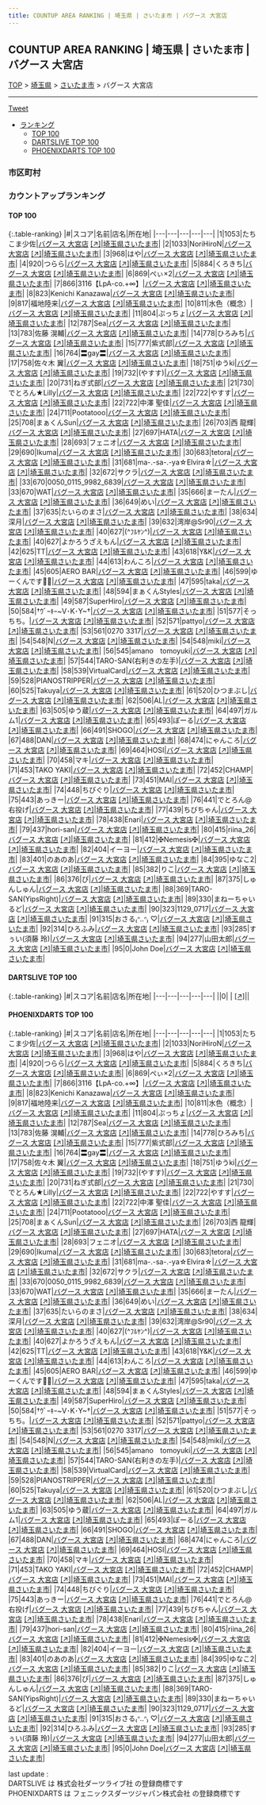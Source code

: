 ```yaml
---
title: COUNTUP AREA RANKING | 埼玉県 | さいたま市 | バグース 大宮店
---
```

## COUNTUP AREA RANKING | 埼玉県 | さいたま市 | バグース 大宮店

[TOP](/darts/rank/) > [埼玉県](/darts/rank/埼玉県/) > [さいたま市](/darts/rank/埼玉県/さいたま市/) > バグース 大宮店

___

<a href="https://twitter.com/share?ref_src=twsrc%5Etfw" data-text="COUNTUP AREA RANKING | 埼玉県さいたま市バグース 大宮店" class="twitter-share-button" data-hashtags="DARTSLIVE,PHOENIXDARTS,darts,ダーツ" data-show-count="false">Tweet</a>

* [ランキング](#カウントアップランキング)
    * [TOP 100](#top-100)
    * [DARTSLIVE TOP 100](#dartslive-top-100)
    * [PHOENIXDARTS TOP 100](#phoenixdarts-top-100)

### 市区町村

<ul>

</ul>

### カウントアップランキング

#### TOP 100



{:.table-ranking}
|#|スコア|名前|店名|所在地|
|---|---|---|---|---|
|1|1053|<span class="rank-name-pd">たちこま少佐</span>|<a href="/darts/rank/shops/7650.html">バグース 大宮店</a> <a href="https://vs.phoenixdarts.com/jp/shop/shopDetailInfo/s_7650?s_seq=7650">[↗]</a>|<a href="/darts/rank/埼玉県/さいたま市">埼玉県さいたま市</a>|
|2|1033|<span class="rank-name-pd">NoriHiroN</span>|<a href="/darts/rank/shops/7650.html">バグース 大宮店</a> <a href="https://vs.phoenixdarts.com/jp/shop/shopDetailInfo/s_7650?s_seq=7650">[↗]</a>|<a href="/darts/rank/埼玉県/さいたま市">埼玉県さいたま市</a>|
|3|968|<span class="rank-name-pd">はや</span>|<a href="/darts/rank/shops/7650.html">バグース 大宮店</a> <a href="https://vs.phoenixdarts.com/jp/shop/shopDetailInfo/s_7650?s_seq=7650">[↗]</a>|<a href="/darts/rank/埼玉県/さいたま市">埼玉県さいたま市</a>|
|4|920|<span class="rank-name-pd">つらら</span>|<a href="/darts/rank/shops/7650.html">バグース 大宮店</a> <a href="https://vs.phoenixdarts.com/jp/shop/shopDetailInfo/s_7650?s_seq=7650">[↗]</a>|<a href="/darts/rank/埼玉県/さいたま市">埼玉県さいたま市</a>|
|5|884|<span class="rank-name-pd">くろきち</span>|<a href="/darts/rank/shops/7650.html">バグース 大宮店</a> <a href="https://vs.phoenixdarts.com/jp/shop/shopDetailInfo/s_7650?s_seq=7650">[↗]</a>|<a href="/darts/rank/埼玉県/さいたま市">埼玉県さいたま市</a>|
|6|869|<span class="rank-name-pd">ぺぃ×2</span>|<a href="/darts/rank/shops/7650.html">バグース 大宮店</a> <a href="https://vs.phoenixdarts.com/jp/shop/shopDetailInfo/s_7650?s_seq=7650">[↗]</a>|<a href="/darts/rank/埼玉県/さいたま市">埼玉県さいたま市</a>|
|7|866|<span class="rank-name-pd">3116【LpA-co.+∞】</span>|<a href="/darts/rank/shops/7650.html">バグース 大宮店</a> <a href="https://vs.phoenixdarts.com/jp/shop/shopDetailInfo/s_7650?s_seq=7650">[↗]</a>|<a href="/darts/rank/埼玉県/さいたま市">埼玉県さいたま市</a>|
|8|823|<span class="rank-name-pd">Kenichi Kanazawa</span>|<a href="/darts/rank/shops/7650.html">バグース 大宮店</a> <a href="https://vs.phoenixdarts.com/jp/shop/shopDetailInfo/s_7650?s_seq=7650">[↗]</a>|<a href="/darts/rank/埼玉県/さいたま市">埼玉県さいたま市</a>|
|9|817|<span class="rank-name-pd">福地陸来</span>|<a href="/darts/rank/shops/7650.html">バグース 大宮店</a> <a href="https://vs.phoenixdarts.com/jp/shop/shopDetailInfo/s_7650?s_seq=7650">[↗]</a>|<a href="/darts/rank/埼玉県/さいたま市">埼玉県さいたま市</a>|
|10|811|<span class="rank-name-pd">水色（概念）</span>|<a href="/darts/rank/shops/7650.html">バグース 大宮店</a> <a href="https://vs.phoenixdarts.com/jp/shop/shopDetailInfo/s_7650?s_seq=7650">[↗]</a>|<a href="/darts/rank/埼玉県/さいたま市">埼玉県さいたま市</a>|
|11|804|<span class="rank-name-pd">ぷっちょ</span>|<a href="/darts/rank/shops/7650.html">バグース 大宮店</a> <a href="https://vs.phoenixdarts.com/jp/shop/shopDetailInfo/s_7650?s_seq=7650">[↗]</a>|<a href="/darts/rank/埼玉県/さいたま市">埼玉県さいたま市</a>|
|12|787|<span class="rank-name-pd">Sea</span>|<a href="/darts/rank/shops/7650.html">バグース 大宮店</a> <a href="https://vs.phoenixdarts.com/jp/shop/shopDetailInfo/s_7650?s_seq=7650">[↗]</a>|<a href="/darts/rank/埼玉県/さいたま市">埼玉県さいたま市</a>|
|13|783|<span class="rank-name-pd"><span class="pro-icon-pd"></span>佐藤 滉輔</span>|<a href="/darts/rank/shops/7650.html">バグース 大宮店</a> <a href="https://vs.phoenixdarts.com/jp/shop/shopDetailInfo/s_7650?s_seq=7650">[↗]</a>|<a href="/darts/rank/埼玉県/さいたま市">埼玉県さいたま市</a>|
|14|778|<span class="rank-name-pd">ひろみち</span>|<a href="/darts/rank/shops/7650.html">バグース 大宮店</a> <a href="https://vs.phoenixdarts.com/jp/shop/shopDetailInfo/s_7650?s_seq=7650">[↗]</a>|<a href="/darts/rank/埼玉県/さいたま市">埼玉県さいたま市</a>|
|15|777|<span class="rank-name-pd">紫式部</span>|<a href="/darts/rank/shops/7650.html">バグース 大宮店</a> <a href="https://vs.phoenixdarts.com/jp/shop/shopDetailInfo/s_7650?s_seq=7650">[↗]</a>|<a href="/darts/rank/埼玉県/さいたま市">埼玉県さいたま市</a>|
|16|764|<span class="rank-name-pd">〓gay〓</span>|<a href="/darts/rank/shops/7650.html">バグース 大宮店</a> <a href="https://vs.phoenixdarts.com/jp/shop/shopDetailInfo/s_7650?s_seq=7650">[↗]</a>|<a href="/darts/rank/埼玉県/さいたま市">埼玉県さいたま市</a>|
|17|758|<span class="rank-name-pd"><span class="pro-icon-pd"></span>佐々木 翼</span>|<a href="/darts/rank/shops/7650.html">バグース 大宮店</a> <a href="https://vs.phoenixdarts.com/jp/shop/shopDetailInfo/s_7650?s_seq=7650">[↗]</a>|<a href="/darts/rank/埼玉県/さいたま市">埼玉県さいたま市</a>|
|18|751|<span class="rank-name-pd">ゆうki</span>|<a href="/darts/rank/shops/7650.html">バグース 大宮店</a> <a href="https://vs.phoenixdarts.com/jp/shop/shopDetailInfo/s_7650?s_seq=7650">[↗]</a>|<a href="/darts/rank/埼玉県/さいたま市">埼玉県さいたま市</a>|
|19|732|<span class="rank-name-pd">(やすす)</span>|<a href="/darts/rank/shops/7650.html">バグース 大宮店</a> <a href="https://vs.phoenixdarts.com/jp/shop/shopDetailInfo/s_7650?s_seq=7650">[↗]</a>|<a href="/darts/rank/埼玉県/さいたま市">埼玉県さいたま市</a>|
|20|731|<span class="rank-name-pd">ねぎ式部</span>|<a href="/darts/rank/shops/7650.html">バグース 大宮店</a> <a href="https://vs.phoenixdarts.com/jp/shop/shopDetailInfo/s_7650?s_seq=7650">[↗]</a>|<a href="/darts/rank/埼玉県/さいたま市">埼玉県さいたま市</a>|
|21|730|<span class="rank-name-pd">でとろん★Lilly</span>|<a href="/darts/rank/shops/7650.html">バグース 大宮店</a> <a href="https://vs.phoenixdarts.com/jp/shop/shopDetailInfo/s_7650?s_seq=7650">[↗]</a>|<a href="/darts/rank/埼玉県/さいたま市">埼玉県さいたま市</a>|
|22|722|<span class="rank-name-pd">やすす</span>|<a href="/darts/rank/shops/7650.html">バグース 大宮店</a> <a href="https://vs.phoenixdarts.com/jp/shop/shopDetailInfo/s_7650?s_seq=7650">[↗]</a>|<a href="/darts/rank/埼玉県/さいたま市">埼玉県さいたま市</a>|
|22|722|<span class="rank-name-pd"><span class="pro-icon-pd"></span>中澤 聖佳</span>|<a href="/darts/rank/shops/7650.html">バグース 大宮店</a> <a href="https://vs.phoenixdarts.com/jp/shop/shopDetailInfo/s_7650?s_seq=7650">[↗]</a>|<a href="/darts/rank/埼玉県/さいたま市">埼玉県さいたま市</a>|
|24|711|<span class="rank-name-pd">Pootatooo</span>|<a href="/darts/rank/shops/7650.html">バグース 大宮店</a> <a href="https://vs.phoenixdarts.com/jp/shop/shopDetailInfo/s_7650?s_seq=7650">[↗]</a>|<a href="/darts/rank/埼玉県/さいたま市">埼玉県さいたま市</a>|
|25|708|<span class="rank-name-pd">まぁくんSun</span>|<a href="/darts/rank/shops/7650.html">バグース 大宮店</a> <a href="https://vs.phoenixdarts.com/jp/shop/shopDetailInfo/s_7650?s_seq=7650">[↗]</a>|<a href="/darts/rank/埼玉県/さいたま市">埼玉県さいたま市</a>|
|26|703|<span class="rank-name-pd"><span class="pro-icon-pd"></span>西 龍輝</span>|<a href="/darts/rank/shops/7650.html">バグース 大宮店</a> <a href="https://vs.phoenixdarts.com/jp/shop/shopDetailInfo/s_7650?s_seq=7650">[↗]</a>|<a href="/darts/rank/埼玉県/さいたま市">埼玉県さいたま市</a>|
|27|697|<span class="rank-name-pd">HATA</span>|<a href="/darts/rank/shops/7650.html">バグース 大宮店</a> <a href="https://vs.phoenixdarts.com/jp/shop/shopDetailInfo/s_7650?s_seq=7650">[↗]</a>|<a href="/darts/rank/埼玉県/さいたま市">埼玉県さいたま市</a>|
|28|693|<span class="rank-name-pd">フェニオ</span>|<a href="/darts/rank/shops/7650.html">バグース 大宮店</a> <a href="https://vs.phoenixdarts.com/jp/shop/shopDetailInfo/s_7650?s_seq=7650">[↗]</a>|<a href="/darts/rank/埼玉県/さいたま市">埼玉県さいたま市</a>|
|29|690|<span class="rank-name-pd">Ikuma</span>|<a href="/darts/rank/shops/7650.html">バグース 大宮店</a> <a href="https://vs.phoenixdarts.com/jp/shop/shopDetailInfo/s_7650?s_seq=7650">[↗]</a>|<a href="/darts/rank/埼玉県/さいたま市">埼玉県さいたま市</a>|
|30|683|<span class="rank-name-pd">tetora</span>|<a href="/darts/rank/shops/7650.html">バグース 大宮店</a> <a href="https://vs.phoenixdarts.com/jp/shop/shopDetailInfo/s_7650?s_seq=7650">[↗]</a>|<a href="/darts/rank/埼玉県/さいたま市">埼玉県さいたま市</a>|
|31|681|<span class="rank-name-pd">ma-.-sa-.-ya☆Elvira☆</span>|<a href="/darts/rank/shops/7650.html">バグース 大宮店</a> <a href="https://vs.phoenixdarts.com/jp/shop/shopDetailInfo/s_7650?s_seq=7650">[↗]</a>|<a href="/darts/rank/埼玉県/さいたま市">埼玉県さいたま市</a>|
|32|672|<span class="rank-name-pd">サクラ</span>|<a href="/darts/rank/shops/7650.html">バグース 大宮店</a> <a href="https://vs.phoenixdarts.com/jp/shop/shopDetailInfo/s_7650?s_seq=7650">[↗]</a>|<a href="/darts/rank/埼玉県/さいたま市">埼玉県さいたま市</a>|
|33|670|<span class="rank-name-pd">0050_0115_9982_6839</span>|<a href="/darts/rank/shops/7650.html">バグース 大宮店</a> <a href="https://vs.phoenixdarts.com/jp/shop/shopDetailInfo/s_7650?s_seq=7650">[↗]</a>|<a href="/darts/rank/埼玉県/さいたま市">埼玉県さいたま市</a>|
|33|670|<span class="rank-name-pd">WAT</span>|<a href="/darts/rank/shops/7650.html">バグース 大宮店</a> <a href="https://vs.phoenixdarts.com/jp/shop/shopDetailInfo/s_7650?s_seq=7650">[↗]</a>|<a href="/darts/rank/埼玉県/さいたま市">埼玉県さいたま市</a>|
|35|666|<span class="rank-name-pd">まーたん</span>|<a href="/darts/rank/shops/7650.html">バグース 大宮店</a> <a href="https://vs.phoenixdarts.com/jp/shop/shopDetailInfo/s_7650?s_seq=7650">[↗]</a>|<a href="/darts/rank/埼玉県/さいたま市">埼玉県さいたま市</a>|
|36|649|<span class="rank-name-pd">めい</span>|<a href="/darts/rank/shops/7650.html">バグース 大宮店</a> <a href="https://vs.phoenixdarts.com/jp/shop/shopDetailInfo/s_7650?s_seq=7650">[↗]</a>|<a href="/darts/rank/埼玉県/さいたま市">埼玉県さいたま市</a>|
|37|635|<span class="rank-name-pd">たいらのまさ</span>|<a href="/darts/rank/shops/7650.html">バグース 大宮店</a> <a href="https://vs.phoenixdarts.com/jp/shop/shopDetailInfo/s_7650?s_seq=7650">[↗]</a>|<a href="/darts/rank/埼玉県/さいたま市">埼玉県さいたま市</a>|
|38|634|<span class="rank-name-pd">深月</span>|<a href="/darts/rank/shops/7650.html">バグース 大宮店</a> <a href="https://vs.phoenixdarts.com/jp/shop/shopDetailInfo/s_7650?s_seq=7650">[↗]</a>|<a href="/darts/rank/埼玉県/さいたま市">埼玉県さいたま市</a>|
|39|632|<span class="rank-name-pd">湾岸@Sr90</span>|<a href="/darts/rank/shops/7650.html">バグース 大宮店</a> <a href="https://vs.phoenixdarts.com/jp/shop/shopDetailInfo/s_7650?s_seq=7650">[↗]</a>|<a href="/darts/rank/埼玉県/さいたま市">埼玉県さいたま市</a>|
|40|627|<span class="rank-name-pd">(^ﾌﾙﾔﾝ^)</span>|<a href="/darts/rank/shops/7650.html">バグース 大宮店</a> <a href="https://vs.phoenixdarts.com/jp/shop/shopDetailInfo/s_7650?s_seq=7650">[↗]</a>|<a href="/darts/rank/埼玉県/さいたま市">埼玉県さいたま市</a>|
|40|627|<span class="rank-name-pd">よかろうざえもん</span>|<a href="/darts/rank/shops/7650.html">バグース 大宮店</a> <a href="https://vs.phoenixdarts.com/jp/shop/shopDetailInfo/s_7650?s_seq=7650">[↗]</a>|<a href="/darts/rank/埼玉県/さいたま市">埼玉県さいたま市</a>|
|42|625|<span class="rank-name-pd">TT</span>|<a href="/darts/rank/shops/7650.html">バグース 大宮店</a> <a href="https://vs.phoenixdarts.com/jp/shop/shopDetailInfo/s_7650?s_seq=7650">[↗]</a>|<a href="/darts/rank/埼玉県/さいたま市">埼玉県さいたま市</a>|
|43|618|<span class="rank-name-pd">Y&amp;K</span>|<a href="/darts/rank/shops/7650.html">バグース 大宮店</a> <a href="https://vs.phoenixdarts.com/jp/shop/shopDetailInfo/s_7650?s_seq=7650">[↗]</a>|<a href="/darts/rank/埼玉県/さいたま市">埼玉県さいたま市</a>|
|44|613|<span class="rank-name-pd">わんころ</span>|<a href="/darts/rank/shops/7650.html">バグース 大宮店</a> <a href="https://vs.phoenixdarts.com/jp/shop/shopDetailInfo/s_7650?s_seq=7650">[↗]</a>|<a href="/darts/rank/埼玉県/さいたま市">埼玉県さいたま市</a>|
|45|605|<span class="rank-name-pd">AERO BAR</span>|<a href="/darts/rank/shops/7650.html">バグース 大宮店</a> <a href="https://vs.phoenixdarts.com/jp/shop/shopDetailInfo/s_7650?s_seq=7650">[↗]</a>|<a href="/darts/rank/埼玉県/さいたま市">埼玉県さいたま市</a>|
|46|599|<span class="rank-name-pd">ゆーくんです🔰🎯</span>|<a href="/darts/rank/shops/7650.html">バグース 大宮店</a> <a href="https://vs.phoenixdarts.com/jp/shop/shopDetailInfo/s_7650?s_seq=7650">[↗]</a>|<a href="/darts/rank/埼玉県/さいたま市">埼玉県さいたま市</a>|
|47|595|<span class="rank-name-pd">taka</span>|<a href="/darts/rank/shops/7650.html">バグース 大宮店</a> <a href="https://vs.phoenixdarts.com/jp/shop/shopDetailInfo/s_7650?s_seq=7650">[↗]</a>|<a href="/darts/rank/埼玉県/さいたま市">埼玉県さいたま市</a>|
|48|594|<span class="rank-name-pd">まぁくんStyles</span>|<a href="/darts/rank/shops/7650.html">バグース 大宮店</a> <a href="https://vs.phoenixdarts.com/jp/shop/shopDetailInfo/s_7650?s_seq=7650">[↗]</a>|<a href="/darts/rank/埼玉県/さいたま市">埼玉県さいたま市</a>|
|49|587|<span class="rank-name-pd">SuperHiro</span>|<a href="/darts/rank/shops/7650.html">バグース 大宮店</a> <a href="https://vs.phoenixdarts.com/jp/shop/shopDetailInfo/s_7650?s_seq=7650">[↗]</a>|<a href="/darts/rank/埼玉県/さいたま市">埼玉県さいたま市</a>|
|50|584|<span class="rank-name-pd">†ｳﾞｰｷｰ~V･K･Y~†</span>|<a href="/darts/rank/shops/7650.html">バグース 大宮店</a> <a href="https://vs.phoenixdarts.com/jp/shop/shopDetailInfo/s_7650?s_seq=7650">[↗]</a>|<a href="/darts/rank/埼玉県/さいたま市">埼玉県さいたま市</a>|
|51|577|<span class="rank-name-pd">そっちち。</span>|<a href="/darts/rank/shops/7650.html">バグース 大宮店</a> <a href="https://vs.phoenixdarts.com/jp/shop/shopDetailInfo/s_7650?s_seq=7650">[↗]</a>|<a href="/darts/rank/埼玉県/さいたま市">埼玉県さいたま市</a>|
|52|571|<span class="rank-name-pd">pattyo</span>|<a href="/darts/rank/shops/7650.html">バグース 大宮店</a> <a href="https://vs.phoenixdarts.com/jp/shop/shopDetailInfo/s_7650?s_seq=7650">[↗]</a>|<a href="/darts/rank/埼玉県/さいたま市">埼玉県さいたま市</a>|
|53|561|<span class="rank-name-pd">0270 3317</span>|<a href="/darts/rank/shops/7650.html">バグース 大宮店</a> <a href="https://vs.phoenixdarts.com/jp/shop/shopDetailInfo/s_7650?s_seq=7650">[↗]</a>|<a href="/darts/rank/埼玉県/さいたま市">埼玉県さいたま市</a>|
|54|548|<span class="rank-name-pd">N</span>|<a href="/darts/rank/shops/7650.html">バグース 大宮店</a> <a href="https://vs.phoenixdarts.com/jp/shop/shopDetailInfo/s_7650?s_seq=7650">[↗]</a>|<a href="/darts/rank/埼玉県/さいたま市">埼玉県さいたま市</a>|
|54|548|<span class="rank-name-pd">miki</span>|<a href="/darts/rank/shops/7650.html">バグース 大宮店</a> <a href="https://vs.phoenixdarts.com/jp/shop/shopDetailInfo/s_7650?s_seq=7650">[↗]</a>|<a href="/darts/rank/埼玉県/さいたま市">埼玉県さいたま市</a>|
|56|545|<span class="rank-name-pd">amano　tomoyuki</span>|<a href="/darts/rank/shops/7650.html">バグース 大宮店</a> <a href="https://vs.phoenixdarts.com/jp/shop/shopDetailInfo/s_7650?s_seq=7650">[↗]</a>|<a href="/darts/rank/埼玉県/さいたま市">埼玉県さいたま市</a>|
|57|544|<span class="rank-name-pd">TARO-SAN(右利きの左手)</span>|<a href="/darts/rank/shops/7650.html">バグース 大宮店</a> <a href="https://vs.phoenixdarts.com/jp/shop/shopDetailInfo/s_7650?s_seq=7650">[↗]</a>|<a href="/darts/rank/埼玉県/さいたま市">埼玉県さいたま市</a>|
|58|539|<span class="rank-name-pd">VirtualCard</span>|<a href="/darts/rank/shops/7650.html">バグース 大宮店</a> <a href="https://vs.phoenixdarts.com/jp/shop/shopDetailInfo/s_7650?s_seq=7650">[↗]</a>|<a href="/darts/rank/埼玉県/さいたま市">埼玉県さいたま市</a>|
|59|528|<span class="rank-name-pd">PIANOSTRIPPER</span>|<a href="/darts/rank/shops/7650.html">バグース 大宮店</a> <a href="https://vs.phoenixdarts.com/jp/shop/shopDetailInfo/s_7650?s_seq=7650">[↗]</a>|<a href="/darts/rank/埼玉県/さいたま市">埼玉県さいたま市</a>|
|60|525|<span class="rank-name-pd">Takuya</span>|<a href="/darts/rank/shops/7650.html">バグース 大宮店</a> <a href="https://vs.phoenixdarts.com/jp/shop/shopDetailInfo/s_7650?s_seq=7650">[↗]</a>|<a href="/darts/rank/埼玉県/さいたま市">埼玉県さいたま市</a>|
|61|520|<span class="rank-name-pd">ひつまぶし</span>|<a href="/darts/rank/shops/7650.html">バグース 大宮店</a> <a href="https://vs.phoenixdarts.com/jp/shop/shopDetailInfo/s_7650?s_seq=7650">[↗]</a>|<a href="/darts/rank/埼玉県/さいたま市">埼玉県さいたま市</a>|
|62|506|<span class="rank-name-pd">AL</span>|<a href="/darts/rank/shops/7650.html">バグース 大宮店</a> <a href="https://vs.phoenixdarts.com/jp/shop/shopDetailInfo/s_7650?s_seq=7650">[↗]</a>|<a href="/darts/rank/埼玉県/さいたま市">埼玉県さいたま市</a>|
|63|505|<span class="rank-name-pd">ゆう蔵</span>|<a href="/darts/rank/shops/7650.html">バグース 大宮店</a> <a href="https://vs.phoenixdarts.com/jp/shop/shopDetailInfo/s_7650?s_seq=7650">[↗]</a>|<a href="/darts/rank/埼玉県/さいたま市">埼玉県さいたま市</a>|
|64|497|<span class="rank-name-pd">ガルム1</span>|<a href="/darts/rank/shops/7650.html">バグース 大宮店</a> <a href="https://vs.phoenixdarts.com/jp/shop/shopDetailInfo/s_7650?s_seq=7650">[↗]</a>|<a href="/darts/rank/埼玉県/さいたま市">埼玉県さいたま市</a>|
|65|493|<span class="rank-name-pd">ぽーる</span>|<a href="/darts/rank/shops/7650.html">バグース 大宮店</a> <a href="https://vs.phoenixdarts.com/jp/shop/shopDetailInfo/s_7650?s_seq=7650">[↗]</a>|<a href="/darts/rank/埼玉県/さいたま市">埼玉県さいたま市</a>|
|66|491|<span class="rank-name-pd">SHOGO</span>|<a href="/darts/rank/shops/7650.html">バグース 大宮店</a> <a href="https://vs.phoenixdarts.com/jp/shop/shopDetailInfo/s_7650?s_seq=7650">[↗]</a>|<a href="/darts/rank/埼玉県/さいたま市">埼玉県さいたま市</a>|
|67|488|<span class="rank-name-pd">DAN</span>|<a href="/darts/rank/shops/7650.html">バグース 大宮店</a> <a href="https://vs.phoenixdarts.com/jp/shop/shopDetailInfo/s_7650?s_seq=7650">[↗]</a>|<a href="/darts/rank/埼玉県/さいたま市">埼玉県さいたま市</a>|
|68|474|<span class="rank-name-pd">にゃんころ</span>|<a href="/darts/rank/shops/7650.html">バグース 大宮店</a> <a href="https://vs.phoenixdarts.com/jp/shop/shopDetailInfo/s_7650?s_seq=7650">[↗]</a>|<a href="/darts/rank/埼玉県/さいたま市">埼玉県さいたま市</a>|
|69|464|<span class="rank-name-pd">HOSI</span>|<a href="/darts/rank/shops/7650.html">バグース 大宮店</a> <a href="https://vs.phoenixdarts.com/jp/shop/shopDetailInfo/s_7650?s_seq=7650">[↗]</a>|<a href="/darts/rank/埼玉県/さいたま市">埼玉県さいたま市</a>|
|70|458|<span class="rank-name-pd">マキ</span>|<a href="/darts/rank/shops/7650.html">バグース 大宮店</a> <a href="https://vs.phoenixdarts.com/jp/shop/shopDetailInfo/s_7650?s_seq=7650">[↗]</a>|<a href="/darts/rank/埼玉県/さいたま市">埼玉県さいたま市</a>|
|71|453|<span class="rank-name-pd">TAKO YAKI</span>|<a href="/darts/rank/shops/7650.html">バグース 大宮店</a> <a href="https://vs.phoenixdarts.com/jp/shop/shopDetailInfo/s_7650?s_seq=7650">[↗]</a>|<a href="/darts/rank/埼玉県/さいたま市">埼玉県さいたま市</a>|
|72|452|<span class="rank-name-pd">CHAMP</span>|<a href="/darts/rank/shops/7650.html">バグース 大宮店</a> <a href="https://vs.phoenixdarts.com/jp/shop/shopDetailInfo/s_7650?s_seq=7650">[↗]</a>|<a href="/darts/rank/埼玉県/さいたま市">埼玉県さいたま市</a>|
|73|451|<span class="rank-name-pd">MAI</span>|<a href="/darts/rank/shops/7650.html">バグース 大宮店</a> <a href="https://vs.phoenixdarts.com/jp/shop/shopDetailInfo/s_7650?s_seq=7650">[↗]</a>|<a href="/darts/rank/埼玉県/さいたま市">埼玉県さいたま市</a>|
|74|448|<span class="rank-name-pd">ちびぐり</span>|<a href="/darts/rank/shops/7650.html">バグース 大宮店</a> <a href="https://vs.phoenixdarts.com/jp/shop/shopDetailInfo/s_7650?s_seq=7650">[↗]</a>|<a href="/darts/rank/埼玉県/さいたま市">埼玉県さいたま市</a>|
|75|443|<span class="rank-name-pd">あっきー</span>|<a href="/darts/rank/shops/7650.html">バグース 大宮店</a> <a href="https://vs.phoenixdarts.com/jp/shop/shopDetailInfo/s_7650?s_seq=7650">[↗]</a>|<a href="/darts/rank/埼玉県/さいたま市">埼玉県さいたま市</a>|
|76|441|<span class="rank-name-pd">でとろん@右投げ</span>|<a href="/darts/rank/shops/7650.html">バグース 大宮店</a> <a href="https://vs.phoenixdarts.com/jp/shop/shopDetailInfo/s_7650?s_seq=7650">[↗]</a>|<a href="/darts/rank/埼玉県/さいたま市">埼玉県さいたま市</a>|
|77|439|<span class="rank-name-pd">ちびちゃん</span>|<a href="/darts/rank/shops/7650.html">バグース 大宮店</a> <a href="https://vs.phoenixdarts.com/jp/shop/shopDetailInfo/s_7650?s_seq=7650">[↗]</a>|<a href="/darts/rank/埼玉県/さいたま市">埼玉県さいたま市</a>|
|78|438|<span class="rank-name-pd">Enari</span>|<a href="/darts/rank/shops/7650.html">バグース 大宮店</a> <a href="https://vs.phoenixdarts.com/jp/shop/shopDetailInfo/s_7650?s_seq=7650">[↗]</a>|<a href="/darts/rank/埼玉県/さいたま市">埼玉県さいたま市</a>|
|79|437|<span class="rank-name-pd">hori-san</span>|<a href="/darts/rank/shops/7650.html">バグース 大宮店</a> <a href="https://vs.phoenixdarts.com/jp/shop/shopDetailInfo/s_7650?s_seq=7650">[↗]</a>|<a href="/darts/rank/埼玉県/さいたま市">埼玉県さいたま市</a>|
|80|415|<span class="rank-name-pd">riina_26</span>|<a href="/darts/rank/shops/7650.html">バグース 大宮店</a> <a href="https://vs.phoenixdarts.com/jp/shop/shopDetailInfo/s_7650?s_seq=7650">[↗]</a>|<a href="/darts/rank/埼玉県/さいたま市">埼玉県さいたま市</a>|
|81|412|<span class="rank-name-pd">✠Nemesis✠</span>|<a href="/darts/rank/shops/7650.html">バグース 大宮店</a> <a href="https://vs.phoenixdarts.com/jp/shop/shopDetailInfo/s_7650?s_seq=7650">[↗]</a>|<a href="/darts/rank/埼玉県/さいたま市">埼玉県さいたま市</a>|
|82|404|<span class="rank-name-pd">イーヨー</span>|<a href="/darts/rank/shops/7650.html">バグース 大宮店</a> <a href="https://vs.phoenixdarts.com/jp/shop/shopDetailInfo/s_7650?s_seq=7650">[↗]</a>|<a href="/darts/rank/埼玉県/さいたま市">埼玉県さいたま市</a>|
|83|401|<span class="rank-name-pd">のあのあ</span>|<a href="/darts/rank/shops/7650.html">バグース 大宮店</a> <a href="https://vs.phoenixdarts.com/jp/shop/shopDetailInfo/s_7650?s_seq=7650">[↗]</a>|<a href="/darts/rank/埼玉県/さいたま市">埼玉県さいたま市</a>|
|84|395|<span class="rank-name-pd">ゆなこ2</span>|<a href="/darts/rank/shops/7650.html">バグース 大宮店</a> <a href="https://vs.phoenixdarts.com/jp/shop/shopDetailInfo/s_7650?s_seq=7650">[↗]</a>|<a href="/darts/rank/埼玉県/さいたま市">埼玉県さいたま市</a>|
|85|382|<span class="rank-name-pd">りこ</span>|<a href="/darts/rank/shops/7650.html">バグース 大宮店</a> <a href="https://vs.phoenixdarts.com/jp/shop/shopDetailInfo/s_7650?s_seq=7650">[↗]</a>|<a href="/darts/rank/埼玉県/さいたま市">埼玉県さいたま市</a>|
|86|376|<span class="rank-name-pd">ぴ</span>|<a href="/darts/rank/shops/7650.html">バグース 大宮店</a> <a href="https://vs.phoenixdarts.com/jp/shop/shopDetailInfo/s_7650?s_seq=7650">[↗]</a>|<a href="/darts/rank/埼玉県/さいたま市">埼玉県さいたま市</a>|
|87|375|<span class="rank-name-pd">しゅんしゅん</span>|<a href="/darts/rank/shops/7650.html">バグース 大宮店</a> <a href="https://vs.phoenixdarts.com/jp/shop/shopDetailInfo/s_7650?s_seq=7650">[↗]</a>|<a href="/darts/rank/埼玉県/さいたま市">埼玉県さいたま市</a>|
|88|369|<span class="rank-name-pd">TARO-SAN(YipsRight)</span>|<a href="/darts/rank/shops/7650.html">バグース 大宮店</a> <a href="https://vs.phoenixdarts.com/jp/shop/shopDetailInfo/s_7650?s_seq=7650">[↗]</a>|<a href="/darts/rank/埼玉県/さいたま市">埼玉県さいたま市</a>|
|89|330|<span class="rank-name-pd">まねーちゃいるど</span>|<a href="/darts/rank/shops/7650.html">バグース 大宮店</a> <a href="https://vs.phoenixdarts.com/jp/shop/shopDetailInfo/s_7650?s_seq=7650">[↗]</a>|<a href="/darts/rank/埼玉県/さいたま市">埼玉県さいたま市</a>|
|90|323|<span class="rank-name-pd">1129_0717</span>|<a href="/darts/rank/shops/7650.html">バグース 大宮店</a> <a href="https://vs.phoenixdarts.com/jp/shop/shopDetailInfo/s_7650?s_seq=7650">[↗]</a>|<a href="/darts/rank/埼玉県/さいたま市">埼玉県さいたま市</a>|
|91|315|<span class="rank-name-pd">おさる₍ᐢ‥ᐢ₎ ♡</span>|<a href="/darts/rank/shops/7650.html">バグース 大宮店</a> <a href="https://vs.phoenixdarts.com/jp/shop/shopDetailInfo/s_7650?s_seq=7650">[↗]</a>|<a href="/darts/rank/埼玉県/さいたま市">埼玉県さいたま市</a>|
|92|314|<span class="rank-name-pd">ひろふみ</span>|<a href="/darts/rank/shops/7650.html">バグース 大宮店</a> <a href="https://vs.phoenixdarts.com/jp/shop/shopDetailInfo/s_7650?s_seq=7650">[↗]</a>|<a href="/darts/rank/埼玉県/さいたま市">埼玉県さいたま市</a>|
|93|285|<span class="rank-name-pd">すぅい(須藤 玲)</span>|<a href="/darts/rank/shops/7650.html">バグース 大宮店</a> <a href="https://vs.phoenixdarts.com/jp/shop/shopDetailInfo/s_7650?s_seq=7650">[↗]</a>|<a href="/darts/rank/埼玉県/さいたま市">埼玉県さいたま市</a>|
|94|277|<span class="rank-name-pd">山田太郎</span>|<a href="/darts/rank/shops/7650.html">バグース 大宮店</a> <a href="https://vs.phoenixdarts.com/jp/shop/shopDetailInfo/s_7650?s_seq=7650">[↗]</a>|<a href="/darts/rank/埼玉県/さいたま市">埼玉県さいたま市</a>|
|95|0|<span class="rank-name-pd">John Doe</span>|<a href="/darts/rank/shops/7650.html">バグース 大宮店</a> <a href="https://vs.phoenixdarts.com/jp/shop/shopDetailInfo/s_7650?s_seq=7650">[↗]</a>|<a href="/darts/rank/埼玉県/さいたま市">埼玉県さいたま市</a>|


#### DARTSLIVE TOP 100



{:.table-ranking}
|#|スコア|名前|店名|所在地|
|---|---|---|---|---|
||0|<span class="rank-name-dl"> </span>|<a href="/darts/rank/shops/.html"></a> <a href="">[↗]</a>|<a href="/darts/rank//"></a>|


#### PHOENIXDARTS TOP 100



{:.table-ranking}
|#|スコア|名前|店名|所在地|
|---|---|---|---|---|
|1|1053|<span class="rank-name-pd">たちこま少佐</span>|<a href="/darts/rank/shops/7650.html">バグース 大宮店</a> <a href="https://vs.phoenixdarts.com/jp/shop/shopDetailInfo/s_7650?s_seq=7650">[↗]</a>|<a href="/darts/rank/埼玉県/さいたま市">埼玉県さいたま市</a>|
|2|1033|<span class="rank-name-pd">NoriHiroN</span>|<a href="/darts/rank/shops/7650.html">バグース 大宮店</a> <a href="https://vs.phoenixdarts.com/jp/shop/shopDetailInfo/s_7650?s_seq=7650">[↗]</a>|<a href="/darts/rank/埼玉県/さいたま市">埼玉県さいたま市</a>|
|3|968|<span class="rank-name-pd">はや</span>|<a href="/darts/rank/shops/7650.html">バグース 大宮店</a> <a href="https://vs.phoenixdarts.com/jp/shop/shopDetailInfo/s_7650?s_seq=7650">[↗]</a>|<a href="/darts/rank/埼玉県/さいたま市">埼玉県さいたま市</a>|
|4|920|<span class="rank-name-pd">つらら</span>|<a href="/darts/rank/shops/7650.html">バグース 大宮店</a> <a href="https://vs.phoenixdarts.com/jp/shop/shopDetailInfo/s_7650?s_seq=7650">[↗]</a>|<a href="/darts/rank/埼玉県/さいたま市">埼玉県さいたま市</a>|
|5|884|<span class="rank-name-pd">くろきち</span>|<a href="/darts/rank/shops/7650.html">バグース 大宮店</a> <a href="https://vs.phoenixdarts.com/jp/shop/shopDetailInfo/s_7650?s_seq=7650">[↗]</a>|<a href="/darts/rank/埼玉県/さいたま市">埼玉県さいたま市</a>|
|6|869|<span class="rank-name-pd">ぺぃ×2</span>|<a href="/darts/rank/shops/7650.html">バグース 大宮店</a> <a href="https://vs.phoenixdarts.com/jp/shop/shopDetailInfo/s_7650?s_seq=7650">[↗]</a>|<a href="/darts/rank/埼玉県/さいたま市">埼玉県さいたま市</a>|
|7|866|<span class="rank-name-pd">3116【LpA-co.+∞】</span>|<a href="/darts/rank/shops/7650.html">バグース 大宮店</a> <a href="https://vs.phoenixdarts.com/jp/shop/shopDetailInfo/s_7650?s_seq=7650">[↗]</a>|<a href="/darts/rank/埼玉県/さいたま市">埼玉県さいたま市</a>|
|8|823|<span class="rank-name-pd">Kenichi Kanazawa</span>|<a href="/darts/rank/shops/7650.html">バグース 大宮店</a> <a href="https://vs.phoenixdarts.com/jp/shop/shopDetailInfo/s_7650?s_seq=7650">[↗]</a>|<a href="/darts/rank/埼玉県/さいたま市">埼玉県さいたま市</a>|
|9|817|<span class="rank-name-pd">福地陸来</span>|<a href="/darts/rank/shops/7650.html">バグース 大宮店</a> <a href="https://vs.phoenixdarts.com/jp/shop/shopDetailInfo/s_7650?s_seq=7650">[↗]</a>|<a href="/darts/rank/埼玉県/さいたま市">埼玉県さいたま市</a>|
|10|811|<span class="rank-name-pd">水色（概念）</span>|<a href="/darts/rank/shops/7650.html">バグース 大宮店</a> <a href="https://vs.phoenixdarts.com/jp/shop/shopDetailInfo/s_7650?s_seq=7650">[↗]</a>|<a href="/darts/rank/埼玉県/さいたま市">埼玉県さいたま市</a>|
|11|804|<span class="rank-name-pd">ぷっちょ</span>|<a href="/darts/rank/shops/7650.html">バグース 大宮店</a> <a href="https://vs.phoenixdarts.com/jp/shop/shopDetailInfo/s_7650?s_seq=7650">[↗]</a>|<a href="/darts/rank/埼玉県/さいたま市">埼玉県さいたま市</a>|
|12|787|<span class="rank-name-pd">Sea</span>|<a href="/darts/rank/shops/7650.html">バグース 大宮店</a> <a href="https://vs.phoenixdarts.com/jp/shop/shopDetailInfo/s_7650?s_seq=7650">[↗]</a>|<a href="/darts/rank/埼玉県/さいたま市">埼玉県さいたま市</a>|
|13|783|<span class="rank-name-pd"><span class="pro-icon-pd"></span>佐藤 滉輔</span>|<a href="/darts/rank/shops/7650.html">バグース 大宮店</a> <a href="https://vs.phoenixdarts.com/jp/shop/shopDetailInfo/s_7650?s_seq=7650">[↗]</a>|<a href="/darts/rank/埼玉県/さいたま市">埼玉県さいたま市</a>|
|14|778|<span class="rank-name-pd">ひろみち</span>|<a href="/darts/rank/shops/7650.html">バグース 大宮店</a> <a href="https://vs.phoenixdarts.com/jp/shop/shopDetailInfo/s_7650?s_seq=7650">[↗]</a>|<a href="/darts/rank/埼玉県/さいたま市">埼玉県さいたま市</a>|
|15|777|<span class="rank-name-pd">紫式部</span>|<a href="/darts/rank/shops/7650.html">バグース 大宮店</a> <a href="https://vs.phoenixdarts.com/jp/shop/shopDetailInfo/s_7650?s_seq=7650">[↗]</a>|<a href="/darts/rank/埼玉県/さいたま市">埼玉県さいたま市</a>|
|16|764|<span class="rank-name-pd">〓gay〓</span>|<a href="/darts/rank/shops/7650.html">バグース 大宮店</a> <a href="https://vs.phoenixdarts.com/jp/shop/shopDetailInfo/s_7650?s_seq=7650">[↗]</a>|<a href="/darts/rank/埼玉県/さいたま市">埼玉県さいたま市</a>|
|17|758|<span class="rank-name-pd"><span class="pro-icon-pd"></span>佐々木 翼</span>|<a href="/darts/rank/shops/7650.html">バグース 大宮店</a> <a href="https://vs.phoenixdarts.com/jp/shop/shopDetailInfo/s_7650?s_seq=7650">[↗]</a>|<a href="/darts/rank/埼玉県/さいたま市">埼玉県さいたま市</a>|
|18|751|<span class="rank-name-pd">ゆうki</span>|<a href="/darts/rank/shops/7650.html">バグース 大宮店</a> <a href="https://vs.phoenixdarts.com/jp/shop/shopDetailInfo/s_7650?s_seq=7650">[↗]</a>|<a href="/darts/rank/埼玉県/さいたま市">埼玉県さいたま市</a>|
|19|732|<span class="rank-name-pd">(やすす)</span>|<a href="/darts/rank/shops/7650.html">バグース 大宮店</a> <a href="https://vs.phoenixdarts.com/jp/shop/shopDetailInfo/s_7650?s_seq=7650">[↗]</a>|<a href="/darts/rank/埼玉県/さいたま市">埼玉県さいたま市</a>|
|20|731|<span class="rank-name-pd">ねぎ式部</span>|<a href="/darts/rank/shops/7650.html">バグース 大宮店</a> <a href="https://vs.phoenixdarts.com/jp/shop/shopDetailInfo/s_7650?s_seq=7650">[↗]</a>|<a href="/darts/rank/埼玉県/さいたま市">埼玉県さいたま市</a>|
|21|730|<span class="rank-name-pd">でとろん★Lilly</span>|<a href="/darts/rank/shops/7650.html">バグース 大宮店</a> <a href="https://vs.phoenixdarts.com/jp/shop/shopDetailInfo/s_7650?s_seq=7650">[↗]</a>|<a href="/darts/rank/埼玉県/さいたま市">埼玉県さいたま市</a>|
|22|722|<span class="rank-name-pd">やすす</span>|<a href="/darts/rank/shops/7650.html">バグース 大宮店</a> <a href="https://vs.phoenixdarts.com/jp/shop/shopDetailInfo/s_7650?s_seq=7650">[↗]</a>|<a href="/darts/rank/埼玉県/さいたま市">埼玉県さいたま市</a>|
|22|722|<span class="rank-name-pd"><span class="pro-icon-pd"></span>中澤 聖佳</span>|<a href="/darts/rank/shops/7650.html">バグース 大宮店</a> <a href="https://vs.phoenixdarts.com/jp/shop/shopDetailInfo/s_7650?s_seq=7650">[↗]</a>|<a href="/darts/rank/埼玉県/さいたま市">埼玉県さいたま市</a>|
|24|711|<span class="rank-name-pd">Pootatooo</span>|<a href="/darts/rank/shops/7650.html">バグース 大宮店</a> <a href="https://vs.phoenixdarts.com/jp/shop/shopDetailInfo/s_7650?s_seq=7650">[↗]</a>|<a href="/darts/rank/埼玉県/さいたま市">埼玉県さいたま市</a>|
|25|708|<span class="rank-name-pd">まぁくんSun</span>|<a href="/darts/rank/shops/7650.html">バグース 大宮店</a> <a href="https://vs.phoenixdarts.com/jp/shop/shopDetailInfo/s_7650?s_seq=7650">[↗]</a>|<a href="/darts/rank/埼玉県/さいたま市">埼玉県さいたま市</a>|
|26|703|<span class="rank-name-pd"><span class="pro-icon-pd"></span>西 龍輝</span>|<a href="/darts/rank/shops/7650.html">バグース 大宮店</a> <a href="https://vs.phoenixdarts.com/jp/shop/shopDetailInfo/s_7650?s_seq=7650">[↗]</a>|<a href="/darts/rank/埼玉県/さいたま市">埼玉県さいたま市</a>|
|27|697|<span class="rank-name-pd">HATA</span>|<a href="/darts/rank/shops/7650.html">バグース 大宮店</a> <a href="https://vs.phoenixdarts.com/jp/shop/shopDetailInfo/s_7650?s_seq=7650">[↗]</a>|<a href="/darts/rank/埼玉県/さいたま市">埼玉県さいたま市</a>|
|28|693|<span class="rank-name-pd">フェニオ</span>|<a href="/darts/rank/shops/7650.html">バグース 大宮店</a> <a href="https://vs.phoenixdarts.com/jp/shop/shopDetailInfo/s_7650?s_seq=7650">[↗]</a>|<a href="/darts/rank/埼玉県/さいたま市">埼玉県さいたま市</a>|
|29|690|<span class="rank-name-pd">Ikuma</span>|<a href="/darts/rank/shops/7650.html">バグース 大宮店</a> <a href="https://vs.phoenixdarts.com/jp/shop/shopDetailInfo/s_7650?s_seq=7650">[↗]</a>|<a href="/darts/rank/埼玉県/さいたま市">埼玉県さいたま市</a>|
|30|683|<span class="rank-name-pd">tetora</span>|<a href="/darts/rank/shops/7650.html">バグース 大宮店</a> <a href="https://vs.phoenixdarts.com/jp/shop/shopDetailInfo/s_7650?s_seq=7650">[↗]</a>|<a href="/darts/rank/埼玉県/さいたま市">埼玉県さいたま市</a>|
|31|681|<span class="rank-name-pd">ma-.-sa-.-ya☆Elvira☆</span>|<a href="/darts/rank/shops/7650.html">バグース 大宮店</a> <a href="https://vs.phoenixdarts.com/jp/shop/shopDetailInfo/s_7650?s_seq=7650">[↗]</a>|<a href="/darts/rank/埼玉県/さいたま市">埼玉県さいたま市</a>|
|32|672|<span class="rank-name-pd">サクラ</span>|<a href="/darts/rank/shops/7650.html">バグース 大宮店</a> <a href="https://vs.phoenixdarts.com/jp/shop/shopDetailInfo/s_7650?s_seq=7650">[↗]</a>|<a href="/darts/rank/埼玉県/さいたま市">埼玉県さいたま市</a>|
|33|670|<span class="rank-name-pd">0050_0115_9982_6839</span>|<a href="/darts/rank/shops/7650.html">バグース 大宮店</a> <a href="https://vs.phoenixdarts.com/jp/shop/shopDetailInfo/s_7650?s_seq=7650">[↗]</a>|<a href="/darts/rank/埼玉県/さいたま市">埼玉県さいたま市</a>|
|33|670|<span class="rank-name-pd">WAT</span>|<a href="/darts/rank/shops/7650.html">バグース 大宮店</a> <a href="https://vs.phoenixdarts.com/jp/shop/shopDetailInfo/s_7650?s_seq=7650">[↗]</a>|<a href="/darts/rank/埼玉県/さいたま市">埼玉県さいたま市</a>|
|35|666|<span class="rank-name-pd">まーたん</span>|<a href="/darts/rank/shops/7650.html">バグース 大宮店</a> <a href="https://vs.phoenixdarts.com/jp/shop/shopDetailInfo/s_7650?s_seq=7650">[↗]</a>|<a href="/darts/rank/埼玉県/さいたま市">埼玉県さいたま市</a>|
|36|649|<span class="rank-name-pd">めい</span>|<a href="/darts/rank/shops/7650.html">バグース 大宮店</a> <a href="https://vs.phoenixdarts.com/jp/shop/shopDetailInfo/s_7650?s_seq=7650">[↗]</a>|<a href="/darts/rank/埼玉県/さいたま市">埼玉県さいたま市</a>|
|37|635|<span class="rank-name-pd">たいらのまさ</span>|<a href="/darts/rank/shops/7650.html">バグース 大宮店</a> <a href="https://vs.phoenixdarts.com/jp/shop/shopDetailInfo/s_7650?s_seq=7650">[↗]</a>|<a href="/darts/rank/埼玉県/さいたま市">埼玉県さいたま市</a>|
|38|634|<span class="rank-name-pd">深月</span>|<a href="/darts/rank/shops/7650.html">バグース 大宮店</a> <a href="https://vs.phoenixdarts.com/jp/shop/shopDetailInfo/s_7650?s_seq=7650">[↗]</a>|<a href="/darts/rank/埼玉県/さいたま市">埼玉県さいたま市</a>|
|39|632|<span class="rank-name-pd">湾岸@Sr90</span>|<a href="/darts/rank/shops/7650.html">バグース 大宮店</a> <a href="https://vs.phoenixdarts.com/jp/shop/shopDetailInfo/s_7650?s_seq=7650">[↗]</a>|<a href="/darts/rank/埼玉県/さいたま市">埼玉県さいたま市</a>|
|40|627|<span class="rank-name-pd">(^ﾌﾙﾔﾝ^)</span>|<a href="/darts/rank/shops/7650.html">バグース 大宮店</a> <a href="https://vs.phoenixdarts.com/jp/shop/shopDetailInfo/s_7650?s_seq=7650">[↗]</a>|<a href="/darts/rank/埼玉県/さいたま市">埼玉県さいたま市</a>|
|40|627|<span class="rank-name-pd">よかろうざえもん</span>|<a href="/darts/rank/shops/7650.html">バグース 大宮店</a> <a href="https://vs.phoenixdarts.com/jp/shop/shopDetailInfo/s_7650?s_seq=7650">[↗]</a>|<a href="/darts/rank/埼玉県/さいたま市">埼玉県さいたま市</a>|
|42|625|<span class="rank-name-pd">TT</span>|<a href="/darts/rank/shops/7650.html">バグース 大宮店</a> <a href="https://vs.phoenixdarts.com/jp/shop/shopDetailInfo/s_7650?s_seq=7650">[↗]</a>|<a href="/darts/rank/埼玉県/さいたま市">埼玉県さいたま市</a>|
|43|618|<span class="rank-name-pd">Y&amp;K</span>|<a href="/darts/rank/shops/7650.html">バグース 大宮店</a> <a href="https://vs.phoenixdarts.com/jp/shop/shopDetailInfo/s_7650?s_seq=7650">[↗]</a>|<a href="/darts/rank/埼玉県/さいたま市">埼玉県さいたま市</a>|
|44|613|<span class="rank-name-pd">わんころ</span>|<a href="/darts/rank/shops/7650.html">バグース 大宮店</a> <a href="https://vs.phoenixdarts.com/jp/shop/shopDetailInfo/s_7650?s_seq=7650">[↗]</a>|<a href="/darts/rank/埼玉県/さいたま市">埼玉県さいたま市</a>|
|45|605|<span class="rank-name-pd">AERO BAR</span>|<a href="/darts/rank/shops/7650.html">バグース 大宮店</a> <a href="https://vs.phoenixdarts.com/jp/shop/shopDetailInfo/s_7650?s_seq=7650">[↗]</a>|<a href="/darts/rank/埼玉県/さいたま市">埼玉県さいたま市</a>|
|46|599|<span class="rank-name-pd">ゆーくんです🔰🎯</span>|<a href="/darts/rank/shops/7650.html">バグース 大宮店</a> <a href="https://vs.phoenixdarts.com/jp/shop/shopDetailInfo/s_7650?s_seq=7650">[↗]</a>|<a href="/darts/rank/埼玉県/さいたま市">埼玉県さいたま市</a>|
|47|595|<span class="rank-name-pd">taka</span>|<a href="/darts/rank/shops/7650.html">バグース 大宮店</a> <a href="https://vs.phoenixdarts.com/jp/shop/shopDetailInfo/s_7650?s_seq=7650">[↗]</a>|<a href="/darts/rank/埼玉県/さいたま市">埼玉県さいたま市</a>|
|48|594|<span class="rank-name-pd">まぁくんStyles</span>|<a href="/darts/rank/shops/7650.html">バグース 大宮店</a> <a href="https://vs.phoenixdarts.com/jp/shop/shopDetailInfo/s_7650?s_seq=7650">[↗]</a>|<a href="/darts/rank/埼玉県/さいたま市">埼玉県さいたま市</a>|
|49|587|<span class="rank-name-pd">SuperHiro</span>|<a href="/darts/rank/shops/7650.html">バグース 大宮店</a> <a href="https://vs.phoenixdarts.com/jp/shop/shopDetailInfo/s_7650?s_seq=7650">[↗]</a>|<a href="/darts/rank/埼玉県/さいたま市">埼玉県さいたま市</a>|
|50|584|<span class="rank-name-pd">†ｳﾞｰｷｰ~V･K･Y~†</span>|<a href="/darts/rank/shops/7650.html">バグース 大宮店</a> <a href="https://vs.phoenixdarts.com/jp/shop/shopDetailInfo/s_7650?s_seq=7650">[↗]</a>|<a href="/darts/rank/埼玉県/さいたま市">埼玉県さいたま市</a>|
|51|577|<span class="rank-name-pd">そっちち。</span>|<a href="/darts/rank/shops/7650.html">バグース 大宮店</a> <a href="https://vs.phoenixdarts.com/jp/shop/shopDetailInfo/s_7650?s_seq=7650">[↗]</a>|<a href="/darts/rank/埼玉県/さいたま市">埼玉県さいたま市</a>|
|52|571|<span class="rank-name-pd">pattyo</span>|<a href="/darts/rank/shops/7650.html">バグース 大宮店</a> <a href="https://vs.phoenixdarts.com/jp/shop/shopDetailInfo/s_7650?s_seq=7650">[↗]</a>|<a href="/darts/rank/埼玉県/さいたま市">埼玉県さいたま市</a>|
|53|561|<span class="rank-name-pd">0270 3317</span>|<a href="/darts/rank/shops/7650.html">バグース 大宮店</a> <a href="https://vs.phoenixdarts.com/jp/shop/shopDetailInfo/s_7650?s_seq=7650">[↗]</a>|<a href="/darts/rank/埼玉県/さいたま市">埼玉県さいたま市</a>|
|54|548|<span class="rank-name-pd">N</span>|<a href="/darts/rank/shops/7650.html">バグース 大宮店</a> <a href="https://vs.phoenixdarts.com/jp/shop/shopDetailInfo/s_7650?s_seq=7650">[↗]</a>|<a href="/darts/rank/埼玉県/さいたま市">埼玉県さいたま市</a>|
|54|548|<span class="rank-name-pd">miki</span>|<a href="/darts/rank/shops/7650.html">バグース 大宮店</a> <a href="https://vs.phoenixdarts.com/jp/shop/shopDetailInfo/s_7650?s_seq=7650">[↗]</a>|<a href="/darts/rank/埼玉県/さいたま市">埼玉県さいたま市</a>|
|56|545|<span class="rank-name-pd">amano　tomoyuki</span>|<a href="/darts/rank/shops/7650.html">バグース 大宮店</a> <a href="https://vs.phoenixdarts.com/jp/shop/shopDetailInfo/s_7650?s_seq=7650">[↗]</a>|<a href="/darts/rank/埼玉県/さいたま市">埼玉県さいたま市</a>|
|57|544|<span class="rank-name-pd">TARO-SAN(右利きの左手)</span>|<a href="/darts/rank/shops/7650.html">バグース 大宮店</a> <a href="https://vs.phoenixdarts.com/jp/shop/shopDetailInfo/s_7650?s_seq=7650">[↗]</a>|<a href="/darts/rank/埼玉県/さいたま市">埼玉県さいたま市</a>|
|58|539|<span class="rank-name-pd">VirtualCard</span>|<a href="/darts/rank/shops/7650.html">バグース 大宮店</a> <a href="https://vs.phoenixdarts.com/jp/shop/shopDetailInfo/s_7650?s_seq=7650">[↗]</a>|<a href="/darts/rank/埼玉県/さいたま市">埼玉県さいたま市</a>|
|59|528|<span class="rank-name-pd">PIANOSTRIPPER</span>|<a href="/darts/rank/shops/7650.html">バグース 大宮店</a> <a href="https://vs.phoenixdarts.com/jp/shop/shopDetailInfo/s_7650?s_seq=7650">[↗]</a>|<a href="/darts/rank/埼玉県/さいたま市">埼玉県さいたま市</a>|
|60|525|<span class="rank-name-pd">Takuya</span>|<a href="/darts/rank/shops/7650.html">バグース 大宮店</a> <a href="https://vs.phoenixdarts.com/jp/shop/shopDetailInfo/s_7650?s_seq=7650">[↗]</a>|<a href="/darts/rank/埼玉県/さいたま市">埼玉県さいたま市</a>|
|61|520|<span class="rank-name-pd">ひつまぶし</span>|<a href="/darts/rank/shops/7650.html">バグース 大宮店</a> <a href="https://vs.phoenixdarts.com/jp/shop/shopDetailInfo/s_7650?s_seq=7650">[↗]</a>|<a href="/darts/rank/埼玉県/さいたま市">埼玉県さいたま市</a>|
|62|506|<span class="rank-name-pd">AL</span>|<a href="/darts/rank/shops/7650.html">バグース 大宮店</a> <a href="https://vs.phoenixdarts.com/jp/shop/shopDetailInfo/s_7650?s_seq=7650">[↗]</a>|<a href="/darts/rank/埼玉県/さいたま市">埼玉県さいたま市</a>|
|63|505|<span class="rank-name-pd">ゆう蔵</span>|<a href="/darts/rank/shops/7650.html">バグース 大宮店</a> <a href="https://vs.phoenixdarts.com/jp/shop/shopDetailInfo/s_7650?s_seq=7650">[↗]</a>|<a href="/darts/rank/埼玉県/さいたま市">埼玉県さいたま市</a>|
|64|497|<span class="rank-name-pd">ガルム1</span>|<a href="/darts/rank/shops/7650.html">バグース 大宮店</a> <a href="https://vs.phoenixdarts.com/jp/shop/shopDetailInfo/s_7650?s_seq=7650">[↗]</a>|<a href="/darts/rank/埼玉県/さいたま市">埼玉県さいたま市</a>|
|65|493|<span class="rank-name-pd">ぽーる</span>|<a href="/darts/rank/shops/7650.html">バグース 大宮店</a> <a href="https://vs.phoenixdarts.com/jp/shop/shopDetailInfo/s_7650?s_seq=7650">[↗]</a>|<a href="/darts/rank/埼玉県/さいたま市">埼玉県さいたま市</a>|
|66|491|<span class="rank-name-pd">SHOGO</span>|<a href="/darts/rank/shops/7650.html">バグース 大宮店</a> <a href="https://vs.phoenixdarts.com/jp/shop/shopDetailInfo/s_7650?s_seq=7650">[↗]</a>|<a href="/darts/rank/埼玉県/さいたま市">埼玉県さいたま市</a>|
|67|488|<span class="rank-name-pd">DAN</span>|<a href="/darts/rank/shops/7650.html">バグース 大宮店</a> <a href="https://vs.phoenixdarts.com/jp/shop/shopDetailInfo/s_7650?s_seq=7650">[↗]</a>|<a href="/darts/rank/埼玉県/さいたま市">埼玉県さいたま市</a>|
|68|474|<span class="rank-name-pd">にゃんころ</span>|<a href="/darts/rank/shops/7650.html">バグース 大宮店</a> <a href="https://vs.phoenixdarts.com/jp/shop/shopDetailInfo/s_7650?s_seq=7650">[↗]</a>|<a href="/darts/rank/埼玉県/さいたま市">埼玉県さいたま市</a>|
|69|464|<span class="rank-name-pd">HOSI</span>|<a href="/darts/rank/shops/7650.html">バグース 大宮店</a> <a href="https://vs.phoenixdarts.com/jp/shop/shopDetailInfo/s_7650?s_seq=7650">[↗]</a>|<a href="/darts/rank/埼玉県/さいたま市">埼玉県さいたま市</a>|
|70|458|<span class="rank-name-pd">マキ</span>|<a href="/darts/rank/shops/7650.html">バグース 大宮店</a> <a href="https://vs.phoenixdarts.com/jp/shop/shopDetailInfo/s_7650?s_seq=7650">[↗]</a>|<a href="/darts/rank/埼玉県/さいたま市">埼玉県さいたま市</a>|
|71|453|<span class="rank-name-pd">TAKO YAKI</span>|<a href="/darts/rank/shops/7650.html">バグース 大宮店</a> <a href="https://vs.phoenixdarts.com/jp/shop/shopDetailInfo/s_7650?s_seq=7650">[↗]</a>|<a href="/darts/rank/埼玉県/さいたま市">埼玉県さいたま市</a>|
|72|452|<span class="rank-name-pd">CHAMP</span>|<a href="/darts/rank/shops/7650.html">バグース 大宮店</a> <a href="https://vs.phoenixdarts.com/jp/shop/shopDetailInfo/s_7650?s_seq=7650">[↗]</a>|<a href="/darts/rank/埼玉県/さいたま市">埼玉県さいたま市</a>|
|73|451|<span class="rank-name-pd">MAI</span>|<a href="/darts/rank/shops/7650.html">バグース 大宮店</a> <a href="https://vs.phoenixdarts.com/jp/shop/shopDetailInfo/s_7650?s_seq=7650">[↗]</a>|<a href="/darts/rank/埼玉県/さいたま市">埼玉県さいたま市</a>|
|74|448|<span class="rank-name-pd">ちびぐり</span>|<a href="/darts/rank/shops/7650.html">バグース 大宮店</a> <a href="https://vs.phoenixdarts.com/jp/shop/shopDetailInfo/s_7650?s_seq=7650">[↗]</a>|<a href="/darts/rank/埼玉県/さいたま市">埼玉県さいたま市</a>|
|75|443|<span class="rank-name-pd">あっきー</span>|<a href="/darts/rank/shops/7650.html">バグース 大宮店</a> <a href="https://vs.phoenixdarts.com/jp/shop/shopDetailInfo/s_7650?s_seq=7650">[↗]</a>|<a href="/darts/rank/埼玉県/さいたま市">埼玉県さいたま市</a>|
|76|441|<span class="rank-name-pd">でとろん@右投げ</span>|<a href="/darts/rank/shops/7650.html">バグース 大宮店</a> <a href="https://vs.phoenixdarts.com/jp/shop/shopDetailInfo/s_7650?s_seq=7650">[↗]</a>|<a href="/darts/rank/埼玉県/さいたま市">埼玉県さいたま市</a>|
|77|439|<span class="rank-name-pd">ちびちゃん</span>|<a href="/darts/rank/shops/7650.html">バグース 大宮店</a> <a href="https://vs.phoenixdarts.com/jp/shop/shopDetailInfo/s_7650?s_seq=7650">[↗]</a>|<a href="/darts/rank/埼玉県/さいたま市">埼玉県さいたま市</a>|
|78|438|<span class="rank-name-pd">Enari</span>|<a href="/darts/rank/shops/7650.html">バグース 大宮店</a> <a href="https://vs.phoenixdarts.com/jp/shop/shopDetailInfo/s_7650?s_seq=7650">[↗]</a>|<a href="/darts/rank/埼玉県/さいたま市">埼玉県さいたま市</a>|
|79|437|<span class="rank-name-pd">hori-san</span>|<a href="/darts/rank/shops/7650.html">バグース 大宮店</a> <a href="https://vs.phoenixdarts.com/jp/shop/shopDetailInfo/s_7650?s_seq=7650">[↗]</a>|<a href="/darts/rank/埼玉県/さいたま市">埼玉県さいたま市</a>|
|80|415|<span class="rank-name-pd">riina_26</span>|<a href="/darts/rank/shops/7650.html">バグース 大宮店</a> <a href="https://vs.phoenixdarts.com/jp/shop/shopDetailInfo/s_7650?s_seq=7650">[↗]</a>|<a href="/darts/rank/埼玉県/さいたま市">埼玉県さいたま市</a>|
|81|412|<span class="rank-name-pd">✠Nemesis✠</span>|<a href="/darts/rank/shops/7650.html">バグース 大宮店</a> <a href="https://vs.phoenixdarts.com/jp/shop/shopDetailInfo/s_7650?s_seq=7650">[↗]</a>|<a href="/darts/rank/埼玉県/さいたま市">埼玉県さいたま市</a>|
|82|404|<span class="rank-name-pd">イーヨー</span>|<a href="/darts/rank/shops/7650.html">バグース 大宮店</a> <a href="https://vs.phoenixdarts.com/jp/shop/shopDetailInfo/s_7650?s_seq=7650">[↗]</a>|<a href="/darts/rank/埼玉県/さいたま市">埼玉県さいたま市</a>|
|83|401|<span class="rank-name-pd">のあのあ</span>|<a href="/darts/rank/shops/7650.html">バグース 大宮店</a> <a href="https://vs.phoenixdarts.com/jp/shop/shopDetailInfo/s_7650?s_seq=7650">[↗]</a>|<a href="/darts/rank/埼玉県/さいたま市">埼玉県さいたま市</a>|
|84|395|<span class="rank-name-pd">ゆなこ2</span>|<a href="/darts/rank/shops/7650.html">バグース 大宮店</a> <a href="https://vs.phoenixdarts.com/jp/shop/shopDetailInfo/s_7650?s_seq=7650">[↗]</a>|<a href="/darts/rank/埼玉県/さいたま市">埼玉県さいたま市</a>|
|85|382|<span class="rank-name-pd">りこ</span>|<a href="/darts/rank/shops/7650.html">バグース 大宮店</a> <a href="https://vs.phoenixdarts.com/jp/shop/shopDetailInfo/s_7650?s_seq=7650">[↗]</a>|<a href="/darts/rank/埼玉県/さいたま市">埼玉県さいたま市</a>|
|86|376|<span class="rank-name-pd">ぴ</span>|<a href="/darts/rank/shops/7650.html">バグース 大宮店</a> <a href="https://vs.phoenixdarts.com/jp/shop/shopDetailInfo/s_7650?s_seq=7650">[↗]</a>|<a href="/darts/rank/埼玉県/さいたま市">埼玉県さいたま市</a>|
|87|375|<span class="rank-name-pd">しゅんしゅん</span>|<a href="/darts/rank/shops/7650.html">バグース 大宮店</a> <a href="https://vs.phoenixdarts.com/jp/shop/shopDetailInfo/s_7650?s_seq=7650">[↗]</a>|<a href="/darts/rank/埼玉県/さいたま市">埼玉県さいたま市</a>|
|88|369|<span class="rank-name-pd">TARO-SAN(YipsRight)</span>|<a href="/darts/rank/shops/7650.html">バグース 大宮店</a> <a href="https://vs.phoenixdarts.com/jp/shop/shopDetailInfo/s_7650?s_seq=7650">[↗]</a>|<a href="/darts/rank/埼玉県/さいたま市">埼玉県さいたま市</a>|
|89|330|<span class="rank-name-pd">まねーちゃいるど</span>|<a href="/darts/rank/shops/7650.html">バグース 大宮店</a> <a href="https://vs.phoenixdarts.com/jp/shop/shopDetailInfo/s_7650?s_seq=7650">[↗]</a>|<a href="/darts/rank/埼玉県/さいたま市">埼玉県さいたま市</a>|
|90|323|<span class="rank-name-pd">1129_0717</span>|<a href="/darts/rank/shops/7650.html">バグース 大宮店</a> <a href="https://vs.phoenixdarts.com/jp/shop/shopDetailInfo/s_7650?s_seq=7650">[↗]</a>|<a href="/darts/rank/埼玉県/さいたま市">埼玉県さいたま市</a>|
|91|315|<span class="rank-name-pd">おさる₍ᐢ‥ᐢ₎ ♡</span>|<a href="/darts/rank/shops/7650.html">バグース 大宮店</a> <a href="https://vs.phoenixdarts.com/jp/shop/shopDetailInfo/s_7650?s_seq=7650">[↗]</a>|<a href="/darts/rank/埼玉県/さいたま市">埼玉県さいたま市</a>|
|92|314|<span class="rank-name-pd">ひろふみ</span>|<a href="/darts/rank/shops/7650.html">バグース 大宮店</a> <a href="https://vs.phoenixdarts.com/jp/shop/shopDetailInfo/s_7650?s_seq=7650">[↗]</a>|<a href="/darts/rank/埼玉県/さいたま市">埼玉県さいたま市</a>|
|93|285|<span class="rank-name-pd">すぅい(須藤 玲)</span>|<a href="/darts/rank/shops/7650.html">バグース 大宮店</a> <a href="https://vs.phoenixdarts.com/jp/shop/shopDetailInfo/s_7650?s_seq=7650">[↗]</a>|<a href="/darts/rank/埼玉県/さいたま市">埼玉県さいたま市</a>|
|94|277|<span class="rank-name-pd">山田太郎</span>|<a href="/darts/rank/shops/7650.html">バグース 大宮店</a> <a href="https://vs.phoenixdarts.com/jp/shop/shopDetailInfo/s_7650?s_seq=7650">[↗]</a>|<a href="/darts/rank/埼玉県/さいたま市">埼玉県さいたま市</a>|
|95|0|<span class="rank-name-pd">John Doe</span>|<a href="/darts/rank/shops/7650.html">バグース 大宮店</a> <a href="https://vs.phoenixdarts.com/jp/shop/shopDetailInfo/s_7650?s_seq=7650">[↗]</a>|<a href="/darts/rank/埼玉県/さいたま市">埼玉県さいたま市</a>|


<div class="footer border-top border-gray-light mt-5 pt-3 text-right text-gray">
    last update : <span style="font-weight: italic" id="foot_last_modified"></span><br />
    DARTSLIVE は 株式会社ダーツライブ社 の登録商標です<br />
    PHOENIXDARTS は フェニックスダーツジャパン株式会社 の登録商標です<br />
</div>

<script src="https://cdnjs.cloudflare.com/ajax/libs/jquery.tablesorter/2.31.3/js/jquery.tablesorter.min.js" integrity="sha512-qzgd5cYSZcosqpzpn7zF2ZId8f/8CHmFKZ8j7mU4OUXTNRd5g+ZHBPsgKEwoqxCtdQvExE5LprwwPAgoicguNg==" crossorigin="anonymous" referrerpolicy="no-referrer"></script>
<link rel="stylesheet" href="https://cdnjs.cloudflare.com/ajax/libs/jquery.tablesorter/2.31.3/css/theme.default.min.css" integrity="sha512-wghhOJkjQX0Lh3NSWvNKeZ0ZpNn+SPVXX1Qyc9OCaogADktxrBiBdKGDoqVUOyhStvMBmJQ8ZdMHiR3wuEq8+w==" crossorigin="anonymous" referrerpolicy="no-referrer" />
<script>
$(function() {
    $(".table-ranking").tablesorter({sortList:[[0, 0]]});
    $("#foot_last_modified").text(formatDate(new Date(document.lastModified), 'yyyy-MM-dd HH:mm:ss'));
});
</script>

<script async src="https://platform.twitter.com/widgets.js" charset="utf-8"></script>